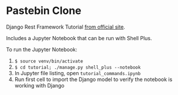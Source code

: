 # Pastebin Clone #

Django Rest Framework Tutorial [from official site](https://www.django-rest-framework.org/tutorial/1-serialization/).

Includes a Jupyter Notebook that can be run with Shell Plus.

To run the Jupyter Notebook:

1. `$ source venv/bin/activate`
2. `$ cd tutorial; ./manage.py shell_plus --notebook`
3. In Jupyter file listing, open `tutorial_commands.ipynb`
4. Run first cell to import the Django model to verify the notebook is working with Django
